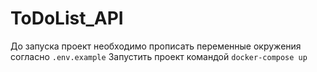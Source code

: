 # ToDoList_API

До запуска проект необходимо прописать переменные окружения согласно `.env.example`
Запустить проект командой `docker-compose up`
